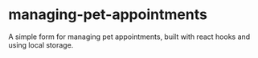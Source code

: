 # managing-pet-appointments
 A simple form for managing pet appointments, built with react hooks and using local storage.
